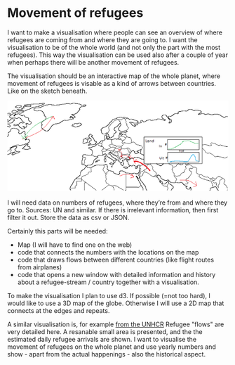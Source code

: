 # Movement of refugees

I want to make a visualisation where people can see an overview of where refugees are coming from and where they are going to. I want the visualisation to be of the whole world (and not only the part with the most refugees). This way the visualisation can be used also after a couple of year when perhaps there will be another movement of refugees.

The visualisation should be an interactive map of the whole planet, where movement of refugees is visable as a kind of arrows between countries. Like on the sketch beneath.

![](doc/first_sketch.png)

I will need data on numbers of refugees, where they’re from and where they go to. Sources: UN and similar. If there is irrelevant information, then first filter it out. Store the data as csv or JSON.

Certainly this parts will be needed:

  * Map (I will have to find one on the web)
  * code that connects the numbers with the locations on the map
  * code that draws flows between different countries (like flight routes from airplanes)
  * code that opens a new window with detailed information and history about a refugee-stream / country together with a visualisation.

To make the visualisation I plan to use d3. If possible (=not too hard), I would like to use a 3D map of the globe. Otherwise I will use a 2D map that connects at the edges and repeats.

A similar visualisation is, for example [from the UNHCR](http://data.unhcr.org/mediterranean/country.php?id=502) Refugee "flows" are very detailed here. A resanable small area is presented, and the the estimated daily refugee arrivals are shown. I want to visualise the movement of refugees on the whole planet and use yearly numbers and show - apart from the actual happenings - also the historical aspect.